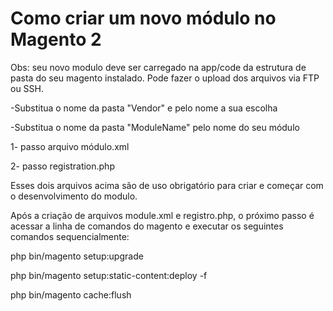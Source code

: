 # Como criar um novo módulo  no Magento 2

Obs: seu novo modulo deve ser carregado na app/code da estrutura de pasta do seu magento instalado. Pode fazer o upload dos arquivos via FTP ou SSH.


-Substitua o nome da pasta "Vendor" e pelo nome a sua escolha

-Substitua o nome da pasta "ModuleName"  pelo nome do seu módulo

1- passo
arquivo módulo.xml

2- passo
registration.php

Esses dois arquivos acima são de uso obrigatório para criar e começar com o desenvolvimento do modulo.

Após a criação de arquivos module.xml e registro.php, o próximo passo é acessar a linha de comandos do magento e executar os seguintes comandos sequencialmente:

php bin/magento setup:upgrade

php bin/magento setup:static-content:deploy -f

php bin/magento cache:flush
